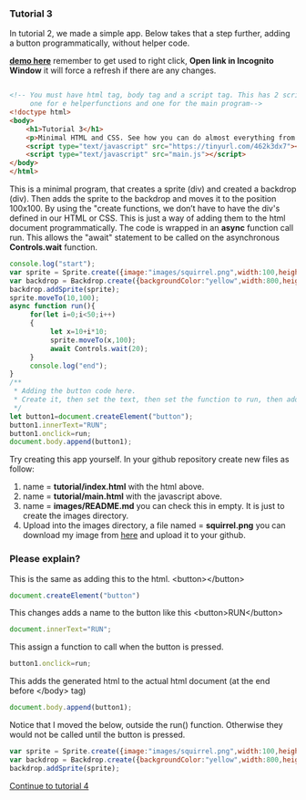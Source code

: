 
### Tutorial 3

In tutorial 2, we made a simple app. Below takes that a step further, adding a button programmatically, without helper code.

**[demo here](https://gormanlearncode.github.io/learncode/tutorial3/)** remember to get used to right click, **Open link in Incognito Window** it will force a refresh if there are any changes.

```html

<!-- You must have html tag, body tag and a script tag. This has 2 script tags,
     one for e helperfunctions and one for the main program-->
<!doctype html>
<body>
    <h1>Tutorial 3</h1>
    <p>Minimal HTML and CSS. See how you can do almost everything from code.</p>
    <script type="text/javascript" src="https://tinyurl.com/462k3dx7"></script>
    <script type="text/javascript" src="main.js"></script>
</body>
</html>

```
This is a minimal program, that creates a sprite (div) and created a backdrop (div). Then adds the sprite to the backdrop and moves it to the position 100x100. By using the "create functions, we don’t have to have the div's defined in our HTML or CSS. This is just a way of adding them to the html document programmatically. The code is wrapped in an **async** function call run. This allows the "await" statement to be called on the asynchronous **Controls.wait** function.
```javascript
console.log("start");
var sprite = Sprite.create({image:"images/squirrel.png",width:100,height:100});
var backdrop = Backdrop.create({backgroundColor:"yellow",width:800,height:400});
backdrop.addSprite(sprite);
sprite.moveTo(10,100);
async function run(){
     for(let i=0;i<50;i++)
     {
          let x=10+i*10;
          sprite.moveTo(x,100);
          await Controls.wait(20);
     }
     console.log("end");
}
/** 
 * Adding the button code here.
 * Create it, then set the text, then set the function to run, then add it to the html body.
 */
let button1=document.createElement("button");
button1.innerText="RUN";
button1.onclick=run;
document.body.append(button1);
```
Try creating this app yourself. In your github repository create new files as follow:
1) name = **tutorial/index.html** with the html above.
2) name = **tutorial/main.html** with the javascript above.
3) name = **images/README.md** you can check this in empty. It is just to create the images directory.
4) Upload into the images directory, a file named = **squirrel.png** you can download my image from [here](https://gormanlearncode.github.io/learncode/tutorial2/images/squirrel.png) and upload it to your github.

### Please explain?
This is the same as adding this to the html. \<button\>\</button\>
```javascript
document.createElement("button")
```
This changes adds a name to the button like this \<button\>RUN\</button\>
```javascript
document.innerText="RUN";
```
This assign a function to call when the button is pressed.
```javascript
button1.onclick=run;
```
This adds the generated html to the actual html document (at the end before \</body\> tag)
```javascript
document.body.append(button1);
```
Notice that I moved the below, outside the run() function. Otherwise they would not be called until the button is pressed.
```javascript
var sprite = Sprite.create({image:"images/squirrel.png",width:100,height:100});
var backdrop = Backdrop.create({backgroundColor:"yellow",width:800,height:400});
backdrop.addSprite(sprite);
```

[Continue to tutorial 4](https://github.com/gormanlearncode/learncode/tree/main/tutorial4)
